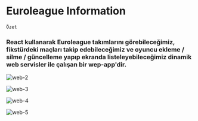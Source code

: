 # Euroleague Information

`Özet`
### React kullanarak Euroleague takımlarını görebileceğimiz, fikstürdeki maçları takip edebileceğimiz ve oyuncu ekleme / silme / güncelleme yapıp ekranda listeleyebileceğimiz dinamik web servisler ile çalışan bir wep-app'dir.
![web-2](https://github.com/furkanertekinn/euroleague-web/assets/96014529/8df34bab-e2e8-4530-9ce8-ed31f67bc10e)

![web-3](https://github.com/furkanertekinn/euroleague-web/assets/96014529/12d7e013-633c-4c84-971b-af0f0f25984e)

![web-4](https://github.com/furkanertekinn/euroleague-web/assets/96014529/1a72ea9f-09ff-4599-95b7-0777ff9482e2)

![web-5](https://github.com/furkanertekinn/euroleague-web/assets/96014529/03a310c9-ee4c-4466-98c1-c943eea9e6bd)
